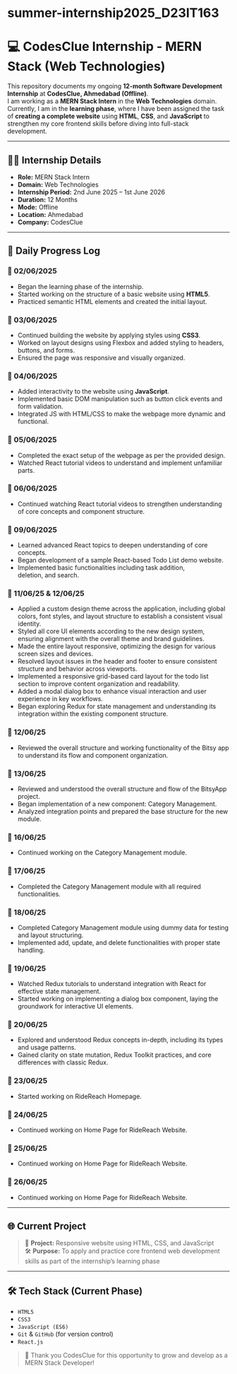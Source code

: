 # summer-internship2025_D23IT163

# 💻 CodesClue Internship - MERN Stack (Web Technologies)

This repository documents my ongoing **12-month Software Development Internship** at **CodesClue, Ahmedabad (Offline)**.  
I am working as a **MERN Stack Intern** in the **Web Technologies** domain. Currently, I am in the **learning phase**, where I have been assigned the task of **creating a complete website** using **HTML**, **CSS**, and **JavaScript** to strengthen my core frontend skills before diving into full-stack development.

---

## 🧑‍💻 Internship Details

- **Role:** MERN Stack Intern  
- **Domain:** Web Technologies  
- **Internship Period:** 2nd June 2025 – 1st June 2026  
- **Duration:** 12 Months  
- **Mode:** Offline  
- **Location:** Ahmedabad  
- **Company:** CodesClue  

---

## 📅 Daily Progress Log

### 📆 02/06/2025
- Began the learning phase of the internship.
- Started working on the structure of a basic website using **HTML5**.
- Practiced semantic HTML elements and created the initial layout.

### 📆 03/06/2025
- Continued building the website by applying styles using **CSS3**.
- Worked on layout designs using Flexbox and added styling to headers, buttons, and forms.
- Ensured the page was responsive and visually organized.

### 📆 04/06/2025
- Added interactivity to the website using **JavaScript**.
- Implemented basic DOM manipulation such as button click events and form validation.
- Integrated JS with HTML/CSS to make the webpage more dynamic and functional.

### 📆 05/06/2025
- Completed the exact setup of the webpage as per the provided design.
- Watched React tutorial videos to understand and implement unfamiliar parts.

### 📆 06/06/2025
- Continued watching React tutorial videos to strengthen understanding of core concepts and component structure.

### 📆 09/06/2025
- Learned advanced React topics to deepen understanding of core concepts.
- Began development of a sample React-based Todo List demo website.
- Implemented basic functionalities including task addition, deletion, and search.

### 📆 11/06/25 & 12/06/25
- Applied a custom design theme across the application, including global colors, font styles, and layout structure to establish a consistent visual identity.
- Styled all core UI elements according to the new design system, ensuring alignment with the overall theme and brand guidelines.
- Made the entire layout responsive, optimizing the design for various screen sizes and devices.
- Resolved layout issues in the header and footer to ensure consistent structure and behavior across viewports.
- Implemented a responsive grid-based card layout for the todo list section to improve content organization and readability.
- Added a modal dialog box to enhance visual interaction and user experience in key workflows.
- Began exploring Redux for state management and understanding its integration within the existing component structure.

### 📆 12/06/25
- Reviewed the overall structure and working functionality of the Bitsy app to understand its flow and component organization.

### 📆 13/06/25
- Reviewed and understood the overall structure and flow of the BitsyApp project.
- Began implementation of a new component: Category Management.
- Analyzed integration points and prepared the base structure for the new module.

### 📆 16/06/25
- Continued working on the Category Management module.

### 📆 17/06/25
- Completed the Category Management module with all required functionalities.

### 📆 18/06/25
- Completed Category Management module using dummy data for testing and layout structuring.
- Implemented add, update, and delete functionalities with proper state handling.

### 📆 19/06/25
- Watched Redux tutorials to understand integration with React for effective state management.
- Started working on implementing a dialog box component, laying the groundwork for interactive UI elements.

### 📆 20/06/25
- Explored and understood Redux concepts in-depth, including its types and usage patterns.
- Gained clarity on state mutation, Redux Toolkit practices, and core differences with classic Redux.

### 📆 23/06/25
- Started working on RideReach Homepage.
  
### 📆 24/06/25
- Continued working on Home Page for RideReach Website.

### 📆 25/06/25
- Continued working on Home Page for RideReach Website.

### 📆 26/06/25
- Continued working on Home Page for RideReach Website.
---

## 🌐 Current Project

> 🎯 **Project:** Responsive website using HTML, CSS, and JavaScript  
> 🛠️ **Purpose:** To apply and practice core frontend web development skills as part of the internship’s learning phase

---

## 🛠️ Tech Stack (Current Phase)

- `HTML5`
- `CSS3`
- `JavaScript (ES6)`
- `Git` & `GitHub` (for version control)
- `React.js`

> 🙌 Thank you CodesClue for this opportunity to grow and develop as a MERN Stack Developer!
